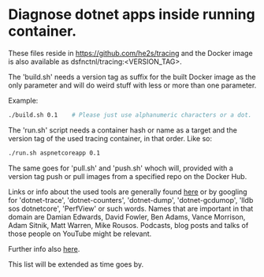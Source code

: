 # Diagnose dotnet apps inside running container.

These files reside in https://github.com/he2s/tracing and the Docker image is also available as dsfnctnl/tracing:<VERSION_TAG>.

The 'build.sh' needs a version tag as suffix for the built Docker image as the only parameter and will do weird stuff with less or more than one parameter.

Example:

```bash
./build.sh 0.1    # Please just use alphanumeric characters or a dot.
```

The 'run.sh' script needs a container hash or name as a target and the version tag of the used tracing container, in that order. Like so:

```bash
./run.sh aspnetcoreapp 0.1
```

The same goes for 'pull.sh' and 'push.sh' whoch will, provided with a version tag push or pull images from a specified repo on the Docker Hub.

Links or info about the used tools are generally found [here](https://docs.microsoft.com/en-us/dotnet/core/diagnostics) or by googling for 'dotnet-trace', 'dotnet-counters', 'dotnet-dump', 'dotnet-gcdumop', 'lldb sos dotnetcore', 'PerfView' or such words. Names that are important in that domain are Damian Edwards, David Fowler, Ben Adams, Vance Morrison, Adam Sitnik, Matt Warren, Mike Rousos. Podcasts, blog posts and talks of those people on YouTube might be relevant.

Further info also [here](https://docs.microsoft.com/en-us/dotnet/core/diagnostics/debug-memory-leak).

This list will be extended as time goes by.
